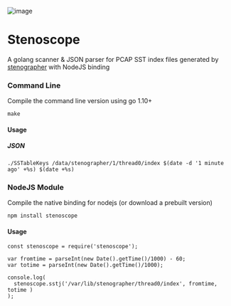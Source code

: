 ![image](https://user-images.githubusercontent.com/1423657/113490373-b0c57500-94c9-11eb-92e0-8747166e6ce7.png)

# Stenoscope
A golang scanner & JSON parser for PCAP SST index files generated by [stenographer](https://github.com/google/stenographer) with NodeJS binding

### Command Line
Compile the command line version using go 1.10+
```
make
```

#### Usage
##### JSON
```
./SSTableKeys /data/stenographer/1/thread0/index $(date -d '1 minute ago' +%s) $(date +%s)
```

### NodeJS Module
Compile the native binding for nodejs (or download a prebuilt version)
```
npm install stenoscope
```

#### Usage
```
const stenoscope = require('stenoscope');

var fromtime = parseInt(new Date().getTime()/1000) - 60;
var totime = parseInt(new Date().getTime()/1000);

console.log(
  stenoscope.sstj('/var/lib/stenographer/thread0/index', fromtime, totime )
);
```
